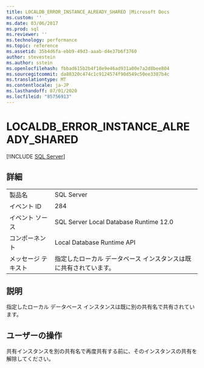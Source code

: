 ```yaml
---
title: LOCALDB_ERROR_INSTANCE_ALREADY_SHARED |Microsoft Docs
ms.custom: ''
ms.date: 03/06/2017
ms.prod: sql
ms.reviewer: ''
ms.technology: performance
ms.topic: reference
ms.assetid: 35b4d6fa-ebb9-49d3-aaab-d4e37b6f3760
author: stevestein
ms.author: sstein
ms.openlocfilehash: fbbad615b2b4f18e9e46ad931a00e7a2d8bee804
ms.sourcegitcommit: da88320c474c1c9124574f90d549c50ee3387b4c
ms.translationtype: MT
ms.contentlocale: ja-JP
ms.lasthandoff: 07/01/2020
ms.locfileid: "85756913"
---
```

# <a name="localdb_error_instance_already_shared"></a>LOCALDB_ERROR_INSTANCE_ALREADY_SHARED
 [!INCLUDE [SQL Server](../../includes/applies-to-version/sqlserver.md)]
    
## <a name="details"></a>詳細  
  
|||  
|-|-|  
|製品名|SQL Server|  
|イベント ID|284|  
|イベント ソース|SQL Server Local Database Runtime 12.0|  
|コンポーネント|Local Database Runtime API|  
|メッセージ テキスト|指定したローカル データベース インスタンスは既に共有されています。|  
  
## <a name="explanation"></a>説明  
 指定したローカル データベース インスタンスは既に別の共有名で共有されています。  
  
## <a name="user-action"></a>ユーザーの操作  
 共有インスタンスを別の共有名で再度共有する前に、そのインスタンスの共有を解除してください。  
  
  
